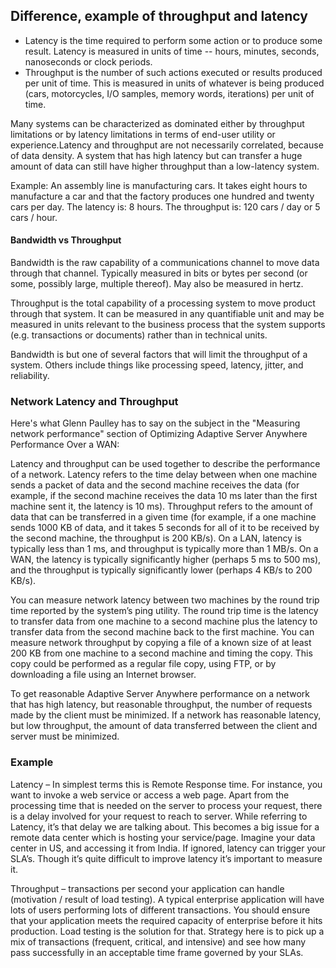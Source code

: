 ## Difference, example of throughput and latency

* Latency is the time required to perform some action or to produce some result. Latency is measured in units of time -- hours, minutes, seconds, nanoseconds or clock periods.
* Throughput is the number of such actions executed or results produced per unit of time. This is measured in units of whatever is being produced (cars, motorcycles, I/O samples, memory words, iterations) per unit of time.

Many systems can be characterized as dominated either by throughput limitations or by latency limitations in terms of end-user utility or experience.Latency and throughput are not necessarily correlated, because of data density. A system that has high latency but can transfer a huge amount of data can still have higher throughput than a low-latency system.

Example:
An assembly line is manufacturing cars. It takes eight hours to manufacture a car and that the factory produces one hundred and twenty cars per day.
The latency is: 8 hours.
The throughput is: 120 cars / day or 5 cars / hour.


#### Bandwidth vs Throughput
Bandwidth is the raw capability of a communications channel to move data through that channel. Typically measured in bits or bytes per second (or some, possibly large, multiple thereof). May also be measured in hertz.

Throughput is the total capability of a processing system to move product through that system. It can be measured in any quantifiable unit and may be measured in units relevant to the business process that the system supports (e.g. transactions or documents) rather than in technical units. 

Bandwidth is but one of several factors that will limit the throughput of a system. Others include things like processing speed, latency, jitter, and reliability.


### Network Latency and Throughput

Here's what Glenn Paulley has to say on the subject in the "Measuring network performance" section of Optimizing Adaptive Server Anywhere Performance Over a WAN:

Latency and throughput can be used together to describe the performance of a network. Latency refers to the time delay between when one machine sends a packet of data and the second machine receives the data (for example, if the second machine receives the data 10 ms later than the first machine sent it, the latency is 10 ms). Throughput refers to the amount of data that can be transferred in a given time (for example, if a one machine sends 1000 KB of data, and it takes 5 seconds for all of it to be received by the second machine, the throughput is 200 KB/s). On a LAN, latency is typically less than 1 ms, and throughput is typically more than 1 MB/s. On a WAN, the latency is typically significantly higher (perhaps 5 ms to 500 ms), and the throughput is typically significantly lower (perhaps 4 KB/s to 200 KB/s).

You can measure network latency between two machines by the round trip time reported by the system’s ping utility. The round trip time is the latency to transfer data from one machine to a second machine plus the latency to transfer data from the second machine back to the first machine. You can measure network throughput by copying a file of a known size of at least 200 KB from one machine to a second machine and timing the copy. This copy could be performed as a regular file copy, using FTP, or by downloading a file using an Internet browser.

To get reasonable Adaptive Server Anywhere performance on a network that has high latency, but reasonable throughput, the number of requests made by the client must be minimized. If a network has reasonable latency, but low throughput, the amount of data transferred between the client and server must be minimized.

### Example

Latency – In simplest terms this is Remote Response time. For instance, you want to invoke a web service or access a web page. Apart from the processing time that is needed on the server to process your request, there is a delay involved for your request to reach to server. While referring to Latency, it’s that delay we are talking about. This becomes a big issue for a remote data center which is hosting your service/page. Imagine your data center in US, and accessing it from India. If ignored, latency can trigger your SLA’s. Though it’s quite difficult to improve latency it’s important to measure it. 

Throughput – transactions per second your application can handle (motivation / result of load testing). A typical enterprise application will have lots of users performing lots of different transactions. You should ensure that your application meets the required capacity of enterprise before it hits production. Load testing is the solution for that. Strategy here is to pick up a mix of transactions (frequent, critical, and intensive) and see how many pass successfully in an acceptable time frame governed by your SLAs. 
